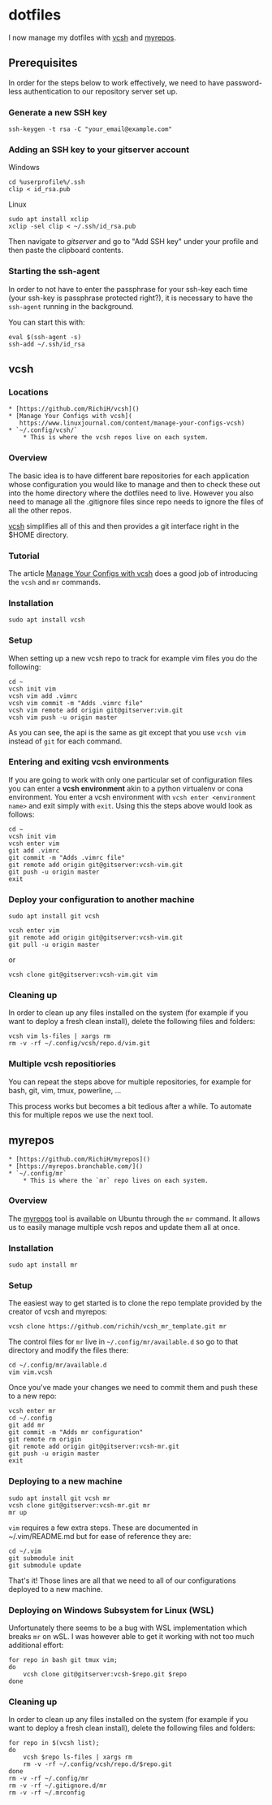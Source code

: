 # dotfiles

I now manage my dotfiles with [vcsh](https://github.com/RichiH/vcsh) and
[myrepos](https://github.com/RichiH/myrepos).

## Prerequisites

In order for the steps below to work effectively, we need to have password-less
authentication to our repository server set up.

### Generate a new SSH key

    ssh-keygen -t rsa -C "your_email@example.com"

### Adding an SSH key to your gitserver account

Windows

    cd %userprofile%/.ssh
    clip < id_rsa.pub

Linux

    sudo apt install xclip
    xclip -sel clip < ~/.ssh/id_rsa.pub

Then navigate to _gitserver_ and go to "Add SSH key" under your profile and
then paste the clipboard contents.

### Starting the ssh-agent

In order to not have to enter the passphrase for your ssh-key each time (your
ssh-key is passphrase protected right?), it is necessary to have the
`ssh-agent` running in the background.

You can start this with:

    eval $(ssh-agent -s)
    ssh-add ~/.ssh/id_rsa

## vcsh

### Locations

    * [https://github.com/RichiH/vcsh]()
    * [Manage Your Configs with vcsh](
       https://www.linuxjournal.com/content/manage-your-configs-vcsh)
    * `~/.config/vcsh/`
        * This is where the vcsh repos live on each system.

### Overview

The basic idea is to have different bare repositories for each application
whose configuration you would like to manage and then to check these out into
the home directory where the dotfiles need to live. However you also need to
manage all the .gitignore files since repo needs to ignore the files of all the
other repos.

[vcsh](https://github.com/RichiH/vcsh) simplifies all of this and then provides
a git interface right in the $HOME directory.

### Tutorial

The article [Manage Your Configs with vcsh](
https://www.linuxjournal.com/content/manage-your-configs-vcsh) does a good job
of introducing the `vcsh` and `mr` commands.

### Installation

    sudo apt install vcsh

### Setup

When setting up a new vcsh repo to track for example vim files you do the
following:

    cd ~
    vcsh init vim
    vcsh vim add .vimrc
    vcsh vim commit -m "Adds .vimrc file"
    vcsh vim remote add origin git@gitserver:vim.git
    vcsh vim push -u origin master

As you can see, the api is the same as git except that you use `vcsh vim`
instead of `git` for each command.

### Entering and exiting vcsh environments

If you are going to work with only one particular set of configuration files
you can enter a **vcsh environment** akin to a python virtualenv or cona
environment. You enter a vcsh environment with `vcsh enter <environment name>`
and exit simply with `exit`. Using this the steps above would look as follows:

    cd ~
    vcsh init vim
    vcsh enter vim
    git add .vimrc
    git commit -m "Adds .vimrc file"
    git remote add origin git@gitserver:vcsh-vim.git
    git push -u origin master
    exit

### Deploy your configuration to another machine

    sudo apt install git vcsh

    vcsh enter vim
    git remote add origin git@gitserver:vcsh-vim.git
    git pull -u origin master

or

    vcsh clone git@gitserver:vcsh-vim.git vim

### Cleaning up

In order to clean up any files installed on the system (for example if you want
to deploy a fresh clean install), delete the following files and folders:

    vcsh vim ls-files | xargs rm
    rm -v -rf ~/.config/vcsh/repo.d/vim.git

### Multiple vcsh repositiories

You can repeat the steps above for multiple repositories, for example for bash,
git, vim, tmux, powerline, ...

This process works but becomes a bit tedious after a while. To automate this
for multiple repos we use the next tool.

## myrepos

    * [https://github.com/RichiH/myrepos]()
    * [https://myrepos.branchable.com/]()
    * `~/.config/mr`
        * This is where the `mr` repo lives on each system.

### Overview

The [myrepos](https://github.com/RichiH/myrepos) tool is available on Ubuntu
through the `mr` command. It allows us to easily manage multiple vcsh repos and
update them all at once.

### Installation

    sudo apt install mr

### Setup

The easiest way to get started is to clone the repo template provided by the
creator of vcsh and myrepos:

    vcsh clone https://github.com/richih/vcsh_mr_template.git mr

The control files for `mr` live in `~/.config/mr/available.d` so go to that
directory and modify the files there:

    cd ~/.config/mr/available.d
    vim vim.vcsh

Once you've made your changes we need to commit them and push these to a new
repo:

    vcsh enter mr
    cd ~/.config
    git add mr
    git commit -m "Adds mr configuration"
    git remote rm origin
    git remote add origin git@gitserver:vcsh-mr.git
    git push -u origin master
    exit

### Deploying to a new machine

    sudo apt install git vcsh mr
    vcsh clone git@gitserver:vcsh-mr.git mr
    mr up

`vim` requires a few extra steps. These are documented in ~/.vim/README.md but
for ease of reference they are:

    cd ~/.vim
    git submodule init
    git submodule update

That's it! Those lines are all that we need to all of our configurations
deployed to a new machine.

### Deploying on Windows Subsystem for Linux (WSL)

Unfortunately there seems to be a bug with WSL implementation which breaks `mr`
on wSL. I was however able to get it working with not too much additional
effort:

    for repo in bash git tmux vim; 
    do
        vcsh clone git@gitserver:vcsh-$repo.git $repo
    done

### Cleaning up

In order to clean up any files installed on the system (for example if you want
to deploy a fresh clean install), delete the following files and folders:

    for repo in $(vcsh list);
    do
        vcsh $repo ls-files | xargs rm
        rm -v -rf ~/.config/vcsh/repo.d/$repo.git
    done
    rm -v -rf ~/.config/mr
    rm -v -rf ~/.gitignore.d/mr
    rm -v -rf ~/.mrconfig
